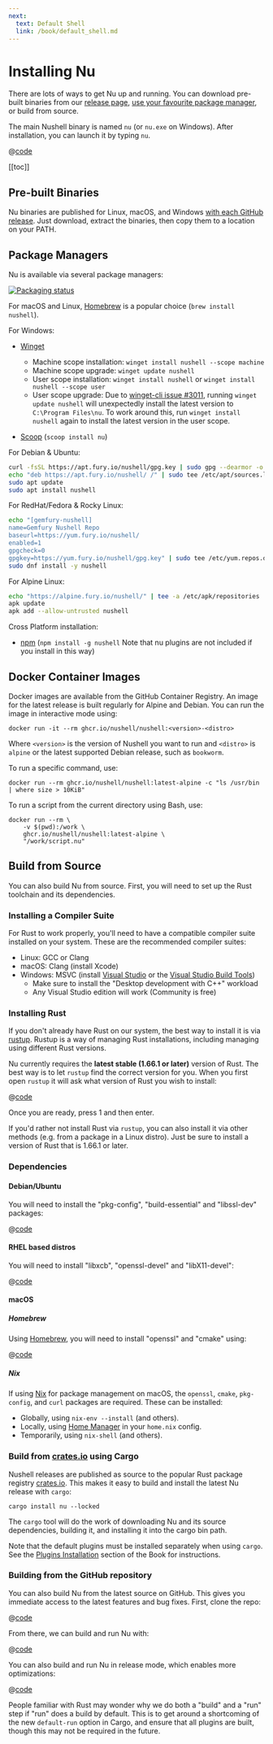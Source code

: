 ```yaml
---
next:
  text: Default Shell
  link: /book/default_shell.md
---
```


# Installing Nu

There are lots of ways to get Nu up and running. You can download pre-built binaries from our [release page](https://github.com/nushell/nushell/releases), [use your favourite package manager](https://repology.org/project/nushell/versions), or build from source.

The main Nushell binary is named `nu` (or `nu.exe` on Windows). After installation, you can launch it by typing `nu`.

@[code](@snippets/installation/run_nu.sh)

[[toc]]

## Pre-built Binaries

Nu binaries are published for Linux, macOS, and Windows [with each GitHub release](https://github.com/nushell/nushell/releases). Just download, extract the binaries, then copy them to a location on your PATH.

## Package Managers

Nu is available via several package managers:

[![Packaging status](https://repology.org/badge/vertical-allrepos/nushell.svg)](https://repology.org/project/nushell/versions)

For macOS and Linux, [Homebrew](https://brew.sh/) is a popular choice (`brew install nushell`).

For Windows:

- [Winget](https://docs.microsoft.com/en-us/windows/package-manager/winget/)

  - Machine scope installation: `winget install nushell --scope machine`
  - Machine scope upgrade: `winget update nushell`
  - User scope installation: `winget install nushell` or `winget install nushell --scope user`
  - User scope upgrade: Due to [winget-cli issue #3011](https://github.com/microsoft/winget-cli/issues/3011), running `winget update nushell` will unexpectedly install the latest version to `C:\Program Files\nu`. To work around this, run `winget install nushell` again to install the latest version in the user scope.

- [Scoop](https://scoop.sh/) (`scoop install nu`)

For Debian & Ubuntu:

```sh
curl -fsSL https://apt.fury.io/nushell/gpg.key | sudo gpg --dearmor -o /etc/apt/trusted.gpg.d/fury-nushell.gpg
echo "deb https://apt.fury.io/nushell/ /" | sudo tee /etc/apt/sources.list.d/fury.list
sudo apt update
sudo apt install nushell
```

For RedHat/Fedora & Rocky Linux:

```sh
echo "[gemfury-nushell]
name=Gemfury Nushell Repo
baseurl=https://yum.fury.io/nushell/
enabled=1
gpgcheck=0
gpgkey=https://yum.fury.io/nushell/gpg.key" | sudo tee /etc/yum.repos.d/fury-nushell.repo
sudo dnf install -y nushell
```

For Alpine Linux:

```sh
echo "https://alpine.fury.io/nushell/" | tee -a /etc/apk/repositories
apk update
apk add --allow-untrusted nushell
```

Cross Platform installation:

- [npm](https://www.npmjs.com/) (`npm install -g nushell` Note that nu plugins are not included if you install in this way)

## Docker Container Images

Docker images are available from the GitHub Container Registry. An image for the latest release is built regularly
for Alpine and Debian. You can run the image in interactive mode using:

```nu
docker run -it --rm ghcr.io/nushell/nushell:<version>-<distro>
```

Where `<version>` is the version of Nushell you want to run and `<distro>` is `alpine` or the latest supported Debian release, such as `bookworm`.

To run a specific command, use:

```nu
docker run --rm ghcr.io/nushell/nushell:latest-alpine -c "ls /usr/bin | where size > 10KiB"
```

To run a script from the current directory using Bash, use:

```nu
docker run --rm \
    -v $(pwd):/work \
    ghcr.io/nushell/nushell:latest-alpine \
    "/work/script.nu"
```

## Build from Source

You can also build Nu from source. First, you will need to set up the Rust toolchain and its dependencies.

### Installing a Compiler Suite

For Rust to work properly, you'll need to have a compatible compiler suite installed on your system. These are the recommended compiler suites:

- Linux: GCC or Clang
- macOS: Clang (install Xcode)
- Windows: MSVC (install [Visual Studio](https://visualstudio.microsoft.com/vs/community/) or the [Visual Studio Build Tools](https://visualstudio.microsoft.com/downloads/#build-tools-for-visual-studio-2022))
  - Make sure to install the "Desktop development with C++" workload
  - Any Visual Studio edition will work (Community is free)

### Installing Rust

If you don't already have Rust on our system, the best way to install it is via [rustup](https://rustup.rs/). Rustup is a way of managing Rust installations, including managing using different Rust versions.

Nu currently requires the **latest stable (1.66.1 or later)** version of Rust. The best way is to let `rustup` find the correct version for you. When you first open `rustup` it will ask what version of Rust you wish to install:

@[code](@snippets/installation/rustup_choose_rust_version.sh)

Once you are ready, press 1 and then enter.

If you'd rather not install Rust via `rustup`, you can also install it via other methods (e.g. from a package in a Linux distro). Just be sure to install a version of Rust that is 1.66.1 or later.

### Dependencies

#### Debian/Ubuntu

You will need to install the "pkg-config", "build-essential" and "libssl-dev" packages:

@[code](@snippets/installation/install_pkg_config_libssl_dev.sh)

#### RHEL based distros

You will need to install "libxcb", "openssl-devel" and "libX11-devel":

@[code](@snippets/installation/install_rhel_dependencies.sh)

#### macOS

##### Homebrew

Using [Homebrew](https://brew.sh/), you will need to install "openssl" and "cmake" using:

@[code](@snippets/installation/macos_deps.sh)

##### Nix

If using [Nix](https://nixos.org/download/#nix-install-macos) for package management on macOS, the `openssl`, `cmake`, `pkg-config`, and `curl` packages are required. These can be installed:

- Globally, using `nix-env --install` (and others).
- Locally, using [Home Manager](https://github.com/nix-community/home-manager) in your `home.nix` config.
- Temporarily, using `nix-shell` (and others).

### Build from [crates.io](https://crates.io) using Cargo

Nushell releases are published as source to the popular Rust package registry [crates.io](https://crates.io/). This makes it easy to build and install the latest Nu release with `cargo`:

```nu
cargo install nu --locked
```

The `cargo` tool will do the work of downloading Nu and its source dependencies, building it, and installing it into the cargo bin path.

Note that the default plugins must be installed separately when using `cargo`. See the [Plugins Installation](./plugins.html#core-plugins) section of the Book for instructions.

### Building from the GitHub repository

You can also build Nu from the latest source on GitHub. This gives you immediate access to the latest features and bug fixes. First, clone the repo:

@[code](@snippets/installation/git_clone_nu.sh)

From there, we can build and run Nu with:

@[code](@snippets/installation/build_nu_from_source.sh)

You can also build and run Nu in release mode, which enables more optimizations:

@[code](@snippets/installation/build_nu_from_source_release.sh)

People familiar with Rust may wonder why we do both a "build" and a "run" step if "run" does a build by default. This is to get around a shortcoming of the new `default-run` option in Cargo, and ensure that all plugins are built, though this may not be required in the future.
